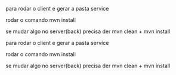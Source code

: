 para rodar o client e gerar a pasta service

rodar o comando mvn install


se mudar algo no server(back) precisa der mvn clean + mvn install








[//]: # (------------)

[//]: # ()
[//]: # (OrderServiceService service = new OrderServiceService&#40;&#41;;)

[//]: # (OrderService orderService = service.getOrderServicePort&#40;&#41;;)

[//]: # ()
[//]: # (String address = "http://localhost:8081/orders";)

[//]: # (Endpoint.publish&#40;address, new OrderService&#40;&#41;&#41;;)

[//]: # (System.out.println&#40;"Published at address : "+address&#41;;)

[//]: # ()
[//]: # (<build>)

[//]: # (        <plugins>)

[//]: # (            <plugin>)

[//]: # (                <groupId>org.apache.maven.plugins</groupId>)

[//]: # (                <artifactId>maven-compiler-plugin</artifactId>)

[//]: # (                <version>3.7.0</version>)

[//]: # (                <configuration>)

[//]: # (                    <release>21</release>)

[//]: # (                </configuration>)

[//]: # (                <dependencies>)

[//]: # (                    <dependency>)

[//]: # (                        <groupId>org.ow2.asm</groupId>)

[//]: # (                        <artifactId>asm</artifactId>)

[//]: # (                        <version>9.1</version> <!-- Use newer version of ASM -->)

[//]: # (                    </dependency>)

[//]: # (                </dependencies>)

[//]: # (            </plugin>)

[//]: # (            <plugin>)

[//]: # (                <groupId>com.sun.xml.ws</groupId>)

[//]: # (                <artifactId>jaxws-maven-plugin</artifactId>)

[//]: # (                <version>3.0.0</version>)

[//]: # (                <executions>)

[//]: # (                    <execution>)

[//]: # (                        <goals>)

[//]: # (                            <goal>wsimport</goal>)

[//]: # (                        </goals>)

[//]: # (                    </execution>)

[//]: # (                </executions>)

[//]: # (                <configuration>)

[//]: # (                    <wsdlUrls>)

[//]: # (                        <wsdlUrl>http://localhost:8081/orders?wsdl</wsdlUrl>)

[//]: # (                    </wsdlUrls>)

[//]: # (                    <keep>true</keep>)

[//]: # (                    <packageName>com.k.service</packageName>)

[//]: # (                    <sourceDestDir>src/main/java</sourceDestDir>)

[//]: # (                </configuration>)

[//]: # (            </plugin>)

[//]: # ()
[//]: # (        </plugins>)

[//]: # ()
[//]: # (--add-opens java.base/jdk.internal.misc=ALL-UNNAMED)

[//]: # ()
[//]: # ()
[//]: # ()
[//]: # (<?xml version="1.0" encoding="UTF-8"?>)

[//]: # (<project xmlns="http://maven.apache.org/POM/4.0.0")

[//]: # (xmlns:xsi="http://www.w3.org/2001/XMLSchema-instance")

[//]: # (xsi:schemaLocation="http://maven.apache.org/POM/4.0.0 http://maven.apache.org/xsd/maven-4.0.0.xsd">)

[//]: # (<modelVersion>4.0.0</modelVersion>)

[//]: # ()
[//]: # (    <groupId>com.k</groupId>)

[//]: # (    <artifactId>server</artifactId>)

[//]: # (    <version>1.0-SNAPSHOT</version>)

[//]: # ()
[//]: # (    <properties>)

[//]: # (        <maven.compiler.source>21</maven.compiler.source>)

[//]: # (        <maven.compiler.target>21</maven.compiler.target>)

[//]: # (        <project.build.sourceEncoding>UTF-8</project.build.sourceEncoding>)

[//]: # (    </properties>)

[//]: # ()
[//]: # (    <dependencies>)

[//]: # (        <dependency>)

[//]: # (            <groupId>jakarta.xml.ws</groupId>)

[//]: # (            <artifactId>jakarta.xml.ws-api</artifactId>)

[//]: # (            <version>3.0.0</version>)

[//]: # (        </dependency>)

[//]: # (        <dependency>)

[//]: # (            <groupId>com.sun.xml.ws</groupId>)

[//]: # (            <artifactId>jaxws-rt</artifactId>)

[//]: # (            <version>3.0.0</version>)

[//]: # (        </dependency>)

[//]: # ()
[//]: # (        <dependency>)

[//]: # (            <groupId>com.sun.xml.ws</groupId>)

[//]: # (            <artifactId>jaxws-ri</artifactId>)

[//]: # (            <version>3.0.0</version>)

[//]: # (                <type>pom</type>)

[//]: # (        </dependency>)

[//]: # (    </dependencies>)

[//]: # ()
[//]: # (</project>)

[//]: # ()
[//]: # ()
[//]: # (package com.k.model;)

[//]: # ()
[//]: # (import java.util.ArrayList;)

[//]: # (import java.util.List;)

[//]: # ()
[//]: # (public class Order {)

[//]: # ()
[//]: # (    private int id;)

[//]: # (    private List<Product> products = new ArrayList<>&#40;&#41;;)

[//]: # (    private Address address;)

[//]: # (    private String status;)

[//]: # ()
[//]: # (    public Order&#40;&#41; {)

[//]: # ()
[//]: # (	})

[//]: # ()
[//]: # (	public Order&#40;int id, List<Product> products, Address address, String status&#41; {)

[//]: # ()
[//]: # (		this.id = id;)

[//]: # (		this.products = products;)

[//]: # (		this.address = address;)

[//]: # (		this.status = status;)

[//]: # (	})

[//]: # ()
[//]: # (	public int getId&#40;&#41; {)

[//]: # (		return id;)

[//]: # (	})

[//]: # ()
[//]: # (	public void setId&#40;int id&#41; {)

[//]: # (		this.id = id;)

[//]: # (	})

[//]: # ()
[//]: # (	public List<Product> getProducts&#40;&#41; {)

[//]: # (		return products;)

[//]: # (	})

[//]: # ()
[//]: # (	public void setProducts&#40;List<Product> products&#41; {)

[//]: # (		this.products = products;)

[//]: # (	})

[//]: # ()
[//]: # (	public Address getAddress&#40;&#41; {)

[//]: # (		return address;)

[//]: # (	})

[//]: # ()
[//]: # (	public void setAddress&#40;Address address&#41; {)

[//]: # (		this.address = address;)

[//]: # (	})

[//]: # ()
[//]: # (	public String getStatus&#40;&#41; {)

[//]: # (		return status;)

[//]: # (	})

[//]: # ()
[//]: # (	public void setStatus&#40;String status&#41; {)

[//]: # (		this.status = status;)

[//]: # (	})

[//]: # (})

[//]: # ()
[//]: # ()
[//]: # (<build>)

[//]: # (        <plugins>)

[//]: # (            <plugin>)

[//]: # (                <groupId>org.apache.maven.plugins</groupId>)

[//]: # (                <artifactId>maven-compiler-plugin</artifactId>)

[//]: # (                <version>3.7.0</version>)

[//]: # (                <configuration>)

[//]: # (                    <release>21</release>)

[//]: # (                </configuration>)

[//]: # (                <dependencies>)

[//]: # (                    <dependency>)

[//]: # (                        <groupId>org.ow2.asm</groupId>)

[//]: # (                        <artifactId>asm</artifactId>)

[//]: # (                        <version>9.1</version> <!-- Use newer version of ASM -->)

[//]: # (                    </dependency>)

[//]: # (                </dependencies>)

[//]: # (            </plugin>)

[//]: # (            <plugin>)

[//]: # (                <groupId>com.sun.xml.ws</groupId>)

[//]: # (                <artifactId>jaxws-maven-plugin</artifactId>)

[//]: # (                <version>3.0.0</version>)

[//]: # (                <executions>)

[//]: # (                    <execution>)

[//]: # (                        <goals>)

[//]: # (                            <goal>wsimport</goal>)

[//]: # (                        </goals>)

[//]: # (                    </execution>)

[//]: # (                </executions>)

[//]: # (                <configuration>)

[//]: # (                    <wsdlUrls>)

[//]: # (                        <wsdlUrl>http://localhost:8081/orders?wsdl</wsdlUrl>)

[//]: # (                    </wsdlUrls>)

[//]: # (                    <keep>true</keep>)

[//]: # (                    <packageName>com.k.service</packageName>)

[//]: # (                    <sourceDestDir>src/main/java</sourceDestDir>)

[//]: # (                </configuration>)

[//]: # (            </plugin>)

[//]: # ()
[//]: # (        </plugins>)

[//]: # (    </build>)

[//]: # (--add-opens java.base/jdk.internal.misc=ALL-UNNAMED   </build>)


para rodar o client e gerar a pasta service

rodar o comando mvn install


se mudar algo no server(back) precisa der mvn clean + mvn install








[//]: # (------------)

[//]: # ()
[//]: # (OrderServiceService service = new OrderServiceService&#40;&#41;;)

[//]: # (OrderService orderService = service.getOrderServicePort&#40;&#41;;)

[//]: # ()
[//]: # (String address = "http://localhost:8081/orders";)

[//]: # (Endpoint.publish&#40;address, new OrderService&#40;&#41;&#41;;)

[//]: # (System.out.println&#40;"Published at address : "+address&#41;;)

[//]: # ()
[//]: # (<build>)

[//]: # (        <plugins>)

[//]: # (            <plugin>)

[//]: # (                <groupId>org.apache.maven.plugins</groupId>)

[//]: # (                <artifactId>maven-compiler-plugin</artifactId>)

[//]: # (                <version>3.7.0</version>)

[//]: # (                <configuration>)

[//]: # (                    <release>21</release>)

[//]: # (                </configuration>)

[//]: # (                <dependencies>)

[//]: # (                    <dependency>)

[//]: # (                        <groupId>org.ow2.asm</groupId>)

[//]: # (                        <artifactId>asm</artifactId>)

[//]: # (                        <version>9.1</version> <!-- Use newer version of ASM -->)

[//]: # (                    </dependency>)

[//]: # (                </dependencies>)

[//]: # (            </plugin>)

[//]: # (            <plugin>)

[//]: # (                <groupId>com.sun.xml.ws</groupId>)

[//]: # (                <artifactId>jaxws-maven-plugin</artifactId>)

[//]: # (                <version>3.0.0</version>)

[//]: # (                <executions>)

[//]: # (                    <execution>)

[//]: # (                        <goals>)

[//]: # (                            <goal>wsimport</goal>)

[//]: # (                        </goals>)

[//]: # (                    </execution>)

[//]: # (                </executions>)

[//]: # (                <configuration>)

[//]: # (                    <wsdlUrls>)

[//]: # (                        <wsdlUrl>http://localhost:8081/orders?wsdl</wsdlUrl>)

[//]: # (                    </wsdlUrls>)

[//]: # (                    <keep>true</keep>)

[//]: # (                    <packageName>com.k.service</packageName>)

[//]: # (                    <sourceDestDir>src/main/java</sourceDestDir>)

[//]: # (                </configuration>)

[//]: # (            </plugin>)

[//]: # ()
[//]: # (        </plugins>)

[//]: # ()
[//]: # (--add-opens java.base/jdk.internal.misc=ALL-UNNAMED)

[//]: # ()
[//]: # ()
[//]: # ()
[//]: # (<?xml version="1.0" encoding="UTF-8"?>)

[//]: # (<project xmlns="http://maven.apache.org/POM/4.0.0")

[//]: # (xmlns:xsi="http://www.w3.org/2001/XMLSchema-instance")

[//]: # (xsi:schemaLocation="http://maven.apache.org/POM/4.0.0 http://maven.apache.org/xsd/maven-4.0.0.xsd">)

[//]: # (<modelVersion>4.0.0</modelVersion>)

[//]: # ()
[//]: # (    <groupId>com.k</groupId>)

[//]: # (    <artifactId>server</artifactId>)

[//]: # (    <version>1.0-SNAPSHOT</version>)

[//]: # ()
[//]: # (    <properties>)

[//]: # (        <maven.compiler.source>21</maven.compiler.source>)

[//]: # (        <maven.compiler.target>21</maven.compiler.target>)

[//]: # (        <project.build.sourceEncoding>UTF-8</project.build.sourceEncoding>)

[//]: # (    </properties>)

[//]: # ()
[//]: # (    <dependencies>)

[//]: # (        <dependency>)

[//]: # (            <groupId>jakarta.xml.ws</groupId>)

[//]: # (            <artifactId>jakarta.xml.ws-api</artifactId>)

[//]: # (            <version>3.0.0</version>)

[//]: # (        </dependency>)

[//]: # (        <dependency>)

[//]: # (            <groupId>com.sun.xml.ws</groupId>)

[//]: # (            <artifactId>jaxws-rt</artifactId>)

[//]: # (            <version>3.0.0</version>)

[//]: # (        </dependency>)

[//]: # ()
[//]: # (        <dependency>)

[//]: # (            <groupId>com.sun.xml.ws</groupId>)

[//]: # (            <artifactId>jaxws-ri</artifactId>)

[//]: # (            <version>3.0.0</version>)

[//]: # (                <type>pom</type>)

[//]: # (        </dependency>)

[//]: # (    </dependencies>)

[//]: # ()
[//]: # (</project>)

[//]: # ()
[//]: # ()
[//]: # (package com.k.model;)

[//]: # ()
[//]: # (import java.util.ArrayList;)

[//]: # (import java.util.List;)

[//]: # ()
[//]: # (public class Order {)

[//]: # ()
[//]: # (    private int id;)

[//]: # (    private List<Product> products = new ArrayList<>&#40;&#41;;)

[//]: # (    private Address address;)

[//]: # (    private String status;)

[//]: # ()
[//]: # (    public Order&#40;&#41; {)

[//]: # ()
[//]: # (	})

[//]: # ()
[//]: # (	public Order&#40;int id, List<Product> products, Address address, String status&#41; {)

[//]: # ()
[//]: # (		this.id = id;)

[//]: # (		this.products = products;)

[//]: # (		this.address = address;)

[//]: # (		this.status = status;)

[//]: # (	})

[//]: # ()
[//]: # (	public int getId&#40;&#41; {)

[//]: # (		return id;)

[//]: # (	})

[//]: # ()
[//]: # (	public void setId&#40;int id&#41; {)

[//]: # (		this.id = id;)

[//]: # (	})

[//]: # ()
[//]: # (	public List<Product> getProducts&#40;&#41; {)

[//]: # (		return products;)

[//]: # (	})

[//]: # ()
[//]: # (	public void setProducts&#40;List<Product> products&#41; {)

[//]: # (		this.products = products;)

[//]: # (	})

[//]: # ()
[//]: # (	public Address getAddress&#40;&#41; {)

[//]: # (		return address;)

[//]: # (	})

[//]: # ()
[//]: # (	public void setAddress&#40;Address address&#41; {)

[//]: # (		this.address = address;)

[//]: # (	})

[//]: # ()
[//]: # (	public String getStatus&#40;&#41; {)

[//]: # (		return status;)

[//]: # (	})

[//]: # ()
[//]: # (	public void setStatus&#40;String status&#41; {)

[//]: # (		this.status = status;)

[//]: # (	})

[//]: # (})

[//]: # ()
[//]: # ()
[//]: # (<build>)

[//]: # (        <plugins>)

[//]: # (            <plugin>)

[//]: # (                <groupId>org.apache.maven.plugins</groupId>)

[//]: # (                <artifactId>maven-compiler-plugin</artifactId>)

[//]: # (                <version>3.7.0</version>)

[//]: # (                <configuration>)

[//]: # (                    <release>21</release>)

[//]: # (                </configuration>)

[//]: # (                <dependencies>)

[//]: # (                    <dependency>)

[//]: # (                        <groupId>org.ow2.asm</groupId>)

[//]: # (                        <artifactId>asm</artifactId>)

[//]: # (                        <version>9.1</version> <!-- Use newer version of ASM -->)

[//]: # (                    </dependency>)

[//]: # (                </dependencies>)

[//]: # (            </plugin>)

[//]: # (            <plugin>)

[//]: # (                <groupId>com.sun.xml.ws</groupId>)

[//]: # (                <artifactId>jaxws-maven-plugin</artifactId>)

[//]: # (                <version>3.0.0</version>)

[//]: # (                <executions>)

[//]: # (                    <execution>)

[//]: # (                        <goals>)

[//]: # (                            <goal>wsimport</goal>)

[//]: # (                        </goals>)

[//]: # (                    </execution>)

[//]: # (                </executions>)

[//]: # (                <configuration>)

[//]: # (                    <wsdlUrls>)

[//]: # (                        <wsdlUrl>http://localhost:8081/orders?wsdl</wsdlUrl>)

[//]: # (                    </wsdlUrls>)

[//]: # (                    <keep>true</keep>)

[//]: # (                    <packageName>com.k.service</packageName>)

[//]: # (                    <sourceDestDir>src/main/java</sourceDestDir>)

[//]: # (                </configuration>)

[//]: # (            </plugin>)

[//]: # ()
[//]: # (        </plugins>)

[//]: # (    </build>)

[//]: # (--add-opens java.base/jdk.internal.misc=ALL-UNNAMED   </build>)
